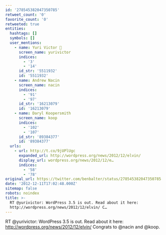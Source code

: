 ```yaml
---
id: '278545382047350785'
retweet_count: '0'
favorite_count: '0'
retweeted: true
entities:
  hashtags: []
  symbols: []
  user_mentions:
    - name: Yuri Victor 🖤
      screen_name: yurivictor
      indices:
        - '3'
        - '14'
      id_str: '5511932'
      id: '5511932'
    - name: Andrew Nacin
      screen_name: nacin
      indices:
        - '91'
        - '97'
      id_str: '16213079'
      id: '16213079'
    - name: Daryl Koopersmith
      screen_name: koop
      indices:
        - '102'
        - '107'
      id_str: '89384377'
      id: '89384377'
  urls:
    - url: http://t.co/9jUPlUgc
      expanded_url: http://wordpress.org/news/2012/12/elvin/
      display_url: wordpress.org/news/2012/12/e…
      indices:
        - '58'
        - '78'
original_url: https://twitter.com/benbalter/status/278545382047350785
date: '2012-12-11T17:02:48.000Z'
sitemap: false
robots: noindex
title: >-
  RT @yurivictor: WordPress 3.5 is out. Read about it here:
  http://wordpress.org/news/2012/12/elvin/ C…
---
```


RT @yurivictor: WordPress 3.5 is out. Read about it here: http://wordpress.org/news/2012/12/elvin/ Congrats to @nacin and @koop.